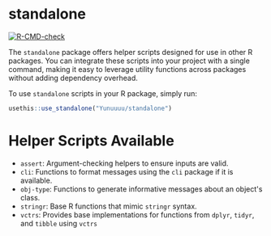 
# standalone

<!-- badges: start -->
[![R-CMD-check](https://github.com/Yunuuuu/standalone/actions/workflows/R-CMD-check.yaml/badge.svg)](https://github.com/Yunuuuu/standalone/actions/workflows/R-CMD-check.yaml)
<!-- badges: end -->

The `standalone` package offers helper scripts designed for use in other R
packages. You can integrate these scripts into your project with a single
command, making it easy to leverage utility functions across packages without
adding dependency overhead.

To use `standalone` scripts in your R package, simply run:

``` r
usethis::use_standalone("Yunuuuu/standalone")
```

# Helper Scripts Available

 - `assert`: Argument-checking helpers to ensure inputs are valid.
 - `cli`: Functions to format messages using the `cli` package if it is available.
 - `obj-type`: Functions to generate informative messages about an object's class.
 - `stringr`: Base R functions that mimic `stringr` syntax.
 - `vctrs`: Provides base implementations for functions from `dplyr`, `tidyr`,
   and `tibble` using `vctrs`
